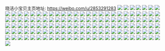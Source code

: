 晓洁小宝贝主页地址: https://weibo.com/u/2853291283 
![](https://wx4.sinaimg.cn/mw2000/aa11c513ly1h8wpz7udvxj22c02c0b2a.jpg) 
![](https://wx4.sinaimg.cn/mw2000/aa11c513ly1h8wpz2lxowj22c0340b2f.jpg) 
![](https://wx4.sinaimg.cn/mw2000/aa11c513ly1h6ox5h3i36j22dr36cqv6.jpg) 
![](https://wx4.sinaimg.cn/mw2000/aa11c513ly1h6l81pkp4qj20va15pwf1.jpg) 
![](https://wx4.sinaimg.cn/mw2000/aa11c513ly1h6l82i6a37j20wi0ikgm8.jpg) 
![](https://wx4.sinaimg.cn/mw2000/aa11c513ly1h5x9ckutqyj23402c0npd.jpg) 
![](https://wx4.sinaimg.cn/mw2000/aa11c513ly1h5x9cjaylsj22c0340x6p.jpg) 
![](https://wx4.sinaimg.cn/mw2000/aa11c513ly1h5x9cm85zhj21hc0o0dpm.jpg) 
![](https://wx4.sinaimg.cn/mw2000/aa11c513ly1h5jazras5pj20u01hc472.jpg) 
![](https://wx4.sinaimg.cn/mw2000/aa11c513ly1h55krrnjk4j23402c0b2a.jpg) 
![](https://wx4.sinaimg.cn/mw2000/aa11c513ly1h55ehj4jpyj20ot11fdon.jpg) 
![](https://wx4.sinaimg.cn/mw2000/aa11c513ly1h4ygk43m2xj20u01gyale.jpg) 
![](https://wx4.sinaimg.cn/mw2000/aa11c513ly1h4ygk0u5oij20u010amzk.jpg) 
![](https://wx4.sinaimg.cn/mw2000/aa11c513ly1h3n72mvgkzj20wi0lhtdz.jpg) 
![](https://wx4.sinaimg.cn/mw2000/aa11c513ly1h36w5cpcffj21400u0dmj.jpg) 
![](https://wx4.sinaimg.cn/mw2000/aa11c513ly1h36w5d996ej20u0140aft.jpg) 
![](https://wx4.sinaimg.cn/mw2000/aa11c513ly1h36w5e89hbj20u0140n20.jpg) 
![](https://wx4.sinaimg.cn/mw2000/aa11c513ly1h318thpra3j21400qo4a6.jpg) 
![](https://wx4.sinaimg.cn/mw2000/aa11c513ly1h2whhwmf8jj23402c0e84.jpg) 
![](https://wx4.sinaimg.cn/mw2000/aa11c513ly1h2whhrsekwj23402c0kjo.jpg) 
![](https://wx4.sinaimg.cn/mw2000/aa11c513ly1h2whhti5fuj22yo1o0u0x.jpg) 
![](https://wx4.sinaimg.cn/mw2000/aa11c513ly1h2whhoeeazj22c03407wh.jpg) 
![](https://wx4.sinaimg.cn/mw2000/aa11c513ly1h2f822b9bfj21sc2dsx6p.jpg) 
![](https://wx4.sinaimg.cn/mw2000/aa11c513ly1h2f820bvxzj21sc2dsu0x.jpg) 
![](https://wx4.sinaimg.cn/mw2000/aa11c513ly1h2f823usykj21sc2dsnpd.jpg) 
![](https://wx4.sinaimg.cn/mw2000/aa11c513ly1h0l34loiuij20u0140ti2.jpg) 
![](https://wx4.sinaimg.cn/mw2000/aa11c513ly1gzza4ro3jpj23402c0qv6.jpg) 
![](https://wx4.sinaimg.cn/mw2000/aa11c513ly1gzza4wve7uj23402c01ky.jpg) 
![](https://wx4.sinaimg.cn/mw2000/aa11c513ly1gzza4pwmtgj23402c07wj.jpg) 
![](https://wx4.sinaimg.cn/mw2000/aa11c513ly1gzza4zhihvj23402c0u0y.jpg) 
![](https://wx4.sinaimg.cn/mw2000/aa11c513ly1gyenmqval5j20ap0bbaa6.jpg) 
![](https://wx4.sinaimg.cn/mw2000/aa11c513ly1gy8bknqykmj20u011cjyi.jpg) 
![](https://wx4.sinaimg.cn/mw2000/aa11c513ly1gy31el3l6vj21hc0u0n6y.jpg) 
![](https://wx4.sinaimg.cn/mw2000/aa11c513ly1gy31emg5gvj21hc0u0akt.jpg) 
![](https://wx4.sinaimg.cn/mw2000/aa11c513ly1gy31elv4rgj21hc0u0qco.jpg) 
![](https://wx4.sinaimg.cn/mw2000/aa11c513ly1gy0o1fll7cj21400u0wnl.jpg) 
![](https://wx4.sinaimg.cn/mw2000/aa11c513ly1gxzivrymfhj20u0140gsf.jpg) 
![](https://wx4.sinaimg.cn/mw2000/aa11c513ly1gxzivt4vqej20u0140do9.jpg) 
![](https://wx4.sinaimg.cn/mw2000/aa11c513ly1gxyhqa52naj21400u0jyd.jpg) 
![](https://wx4.sinaimg.cn/mw2000/aa11c513ly1gxlottik7vj22c0340npe.jpg) 
![](https://wx4.sinaimg.cn/mw2000/aa11c513ly1gxlotvov9nj21sc2dsu0x.jpg) 
![](https://wx4.sinaimg.cn/mw2000/aa11c513ly1gxlotxrfqvj21sc2dsu0x.jpg) 
![](https://wx4.sinaimg.cn/mw2000/aa11c513ly1gxk0fjsvwlj20mi0u00wj.jpg) 
![](https://wx4.sinaimg.cn/mw2000/aa11c513ly1gxk0fk3l00j20u01sxmy9.jpg) 
![](https://wx4.sinaimg.cn/mw2000/aa11c513ly1gwswsgvirzj20wi0wijy7.jpg) 
![](https://wx4.sinaimg.cn/mw2000/aa11c513ly1gw6li22cy2j21400u0tgy.jpg) 
![](https://wx4.sinaimg.cn/mw2000/aa11c513ly1gvsgmsb929j20wi09h0tf.jpg) 
![](https://wx4.sinaimg.cn/mw2000/aa11c513ly1gvsgmsr3quj20wi0o5q5f.jpg) 
![](https://wx4.sinaimg.cn/mw2000/aa11c513ly1gvsgmryv5qj20vf0o5dhv.jpg) 
![](https://wx4.sinaimg.cn/mw2000/003767p9ly1gvq58nxycxj61lv2m4hdt02.jpg) 
![](https://wx4.sinaimg.cn/mw2000/003767p9ly1gvq58pglktj61sc2ds1ky02.jpg) 
![](https://wx4.sinaimg.cn/mw2000/003767p9ly1gvfpayijroj60u0140tfg02.jpg) 
![](https://wx4.sinaimg.cn/mw2000/003767p9ly1gugiw7zavvj60my1dsdkc02.jpg) 
![](https://wx4.sinaimg.cn/mw2000/aa11c513ly1gu5kqsrkjyj20pm1hcjtw.jpg) 
![](https://wx4.sinaimg.cn/mw2000/aa11c513ly1gu5kqtcr0rj20n00ixjt8.jpg) 
![](https://wx4.sinaimg.cn/mw2000/aa11c513ly1gthvie6ixpj21sc2dsnpe.jpg) 
![](https://wx4.sinaimg.cn/mw2000/aa11c513ly1gthvit7l6uj20r30dswhw.jpg) 
![](https://wx4.sinaimg.cn/mw2000/aa11c513ly1gt409wiae6j20n01dsaz8.jpg) 
![](https://wx4.sinaimg.cn/mw2000/aa11c513ly1gt409ufo5oj20n01dsaz2.jpg) 
![](https://wx4.sinaimg.cn/mw2000/aa11c513ly1gt409xsqy4j22ps1j0b29.jpg) 
![](https://wx4.sinaimg.cn/mw2000/aa11c513ly1gs41z5kqb8j23402c0qv6.jpg) 
![](https://wx4.sinaimg.cn/mw2000/aa11c513ly1gs42092varj22c0340e81.jpg) 
![](https://wx4.sinaimg.cn/mw2000/aa11c513ly1gs420bvrvbj23402c0hdu.jpg) 
![](https://wx4.sinaimg.cn/mw2000/aa11c513ly1gs4206emphj22c03404qr.jpg) 
![](https://wx4.sinaimg.cn/mw2000/aa11c513ly1gs2sygcy69j20ms0s1afo.jpg) 
![](https://wx4.sinaimg.cn/mw2000/aa11c513ly1gs2syh2nl2j22c03404qp.jpg) 
![](https://wx4.sinaimg.cn/mw2000/aa11c513ly1grm9doh2t2j23402c0b29.jpg) 
![](https://wx4.sinaimg.cn/mw2000/aa11c513ly1grm9dxwrtcj22c03407pi.jpg) 
![](https://wx4.sinaimg.cn/mw2000/aa11c513ly1gqptsgaci1j22c0340u0x.jpg) 
![](https://wx4.sinaimg.cn/mw2000/aa11c513ly1gqptsjaniij22ds1sc1kx.jpg) 
![](https://wx4.sinaimg.cn/mw2000/aa11c513ly1gqptssln1oj21q82lcqv6.jpg) 
![](https://wx4.sinaimg.cn/mw2000/aa11c513ly1gqptsbq7gej21q82lcb2a.jpg) 
![](https://wx4.sinaimg.cn/mw2000/aa11c513ly1gq0b8lb22gj20n01ds4qp.jpg) 
![](https://wx4.sinaimg.cn/mw2000/aa11c513ly1gpb5zalh5aj21sc2dsqv5.jpg) 
![](https://wx4.sinaimg.cn/mw2000/aa11c513ly1gpb5z9zqdqj21sc2dsqv5.jpg) 
![](https://wx4.sinaimg.cn/mw2000/aa11c513ly1gpb5z9dz6lj21sc2dsqv5.jpg) 
![](https://wx4.sinaimg.cn/mw2000/aa11c513ly1gp84ijrmotj21sc2dsb2a.jpg) 
![](https://wx4.sinaimg.cn/mw2000/aa11c513ly1gp84ilhrwqj21sc2dshdu.jpg) 
![](https://wx4.sinaimg.cn/mw2000/aa11c513ly1gp84iokb10j21sc2dsnpe.jpg) 
![](https://wx4.sinaimg.cn/mw2000/aa11c513ly1gotmpysa14j21sc2dsnpe.jpg) 
![](https://wx4.sinaimg.cn/mw2000/aa11c513ly1gotmq011zwj21l824a4qq.jpg) 
![](https://wx4.sinaimg.cn/mw2000/aa11c513ly1goc83cfr5wj22c03401ky.jpg) 
![](https://wx4.sinaimg.cn/mw2000/aa11c513ly1go5cp46ymgj20n01dsq80.jpg) 
![](https://wx4.sinaimg.cn/mw2000/aa11c513ly1go5cp56779j20n01dsajn.jpg) 
![](https://wx4.sinaimg.cn/mw2000/aa11c513ly1gnxhpptfe4j20u01hcqhg.jpg) 
![](https://wx4.sinaimg.cn/mw2000/aa11c513ly1gnxhppmrg3j20rd1cn7ah.jpg) 
![](https://wx4.sinaimg.cn/mw2000/aa11c513ly1gnxhpqqob0j22c03404qp.jpg) 
![](https://wx4.sinaimg.cn/mw2000/aa11c513ly1gnxhpsdrfuj22c0340b29.jpg) 
![](https://wx4.sinaimg.cn/mw2000/aa11c513ly1gnx9qaytsuj22c0340qv5.jpg) 
![](https://wx4.sinaimg.cn/mw2000/aa11c513ly1gnx9quw735j22yo4dkkjt.jpg) 
![](https://wx4.sinaimg.cn/mw2000/aa11c513ly1gnx9r2744mj21o02801ky.jpg) 
![](https://wx4.sinaimg.cn/mw2000/aa11c513ly1gnx9r0xqt4j21o0280kjl.jpg) 
![](https://wx4.sinaimg.cn/mw2000/aa11c513ly1gnx9r06mh0j22c03407wh.jpg) 
![](https://wx4.sinaimg.cn/mw2000/aa11c513ly1gnx9qzrjfkj20n01dsqv6.jpg) 
![](https://wx4.sinaimg.cn/mw2000/aa11c513ly1gnx9q8ulqcj23402c0ax8.jpg) 
![](https://wx4.sinaimg.cn/mw2000/aa11c513ly1gnx9qwd9l5j22c0340kjl.jpg) 
![](https://wx4.sinaimg.cn/mw2000/aa11c513ly1gnx9qy72skj22c0340qv5.jpg) 
![](https://wx4.sinaimg.cn/mw2000/aa11c513ly1gnx9qdvw1zg20r00r0qvc.jpg) 
![](https://wx4.sinaimg.cn/mw2000/aa11c513ly1gnx9qgqraug20yc0roe8c.jpg) 
![](https://wx4.sinaimg.cn/mw2000/aa11c513ly1gnx9qsq1ltg20rk0k0u1b.jpg) 
![](https://wx4.sinaimg.cn/mw2000/aa11c513ly1gnx9qhy0j5j22c03401kx.jpg) 
![](https://wx4.sinaimg.cn/mw2000/aa11c513ly1gnx9qte54wj20u0140q8v.jpg) 
![](https://wx4.sinaimg.cn/mw2000/aa11c513ly1gnx9qkm40fj21ds0n0b2e.jpg) 
![](https://wx4.sinaimg.cn/mw2000/aa11c513ly1gnx9qlwhsaj23402c0e81.jpg) 
![](https://wx4.sinaimg.cn/mw2000/aa11c513ly1gnx9qpjyv0j22c0340b29.jpg) 
![](https://wx4.sinaimg.cn/mw2000/aa11c513ly1gnx9qnkuf6j23402c0kjl.jpg) 
![](https://wx4.sinaimg.cn/mw2000/aa11c513ly1gnr3d88wgdj20n01ds7wj.jpg) 
![](https://wx4.sinaimg.cn/mw2000/aa11c513ly1gmrtkpxeb4j22yo4g0he2.jpg) 
![](https://wx4.sinaimg.cn/mw2000/aa11c513ly1gmrtksvy8rj24g02yonpk.jpg) 
![](https://wx4.sinaimg.cn/mw2000/aa11c513ly1gmrtkvdq7tj24g02yo4qx.jpg) 
![](https://wx4.sinaimg.cn/mw2000/aa11c513ly1gmrtky0otcj22yo4g0x6w.jpg) 
![](https://wx4.sinaimg.cn/mw2000/aa11c513ly1gmrtl07c34j24g02yo1l3.jpg) 
![](https://wx4.sinaimg.cn/mw2000/aa11c513ly1gmrtl314t8j22yo4g0e88.jpg) 
![](https://wx4.sinaimg.cn/mw2000/aa11c513ly1gmrtknnesvj22yo4g0kjr.jpg) 
![](https://wx4.sinaimg.cn/mw2000/aa11c513ly1gmrtl4u3g7j22yo4g0qv7.jpg) 
![](https://wx4.sinaimg.cn/mw2000/aa11c513ly1gmrtl5wws7j222o3404qq.jpg) 
![](https://wx4.sinaimg.cn/mw2000/aa11c513ly1gmrtl6ytq4j22c0340x6p.jpg) 
![](https://wx4.sinaimg.cn/mw2000/aa11c513ly1gmrtl7p3m6j23403404qp.jpg) 
![](https://wx4.sinaimg.cn/mw2000/aa11c513ly1gmrtl9f15xj22yo4g0kjo.jpg) 
![](https://wx4.sinaimg.cn/mw2000/aa11c513ly1gm2ap6a3wtj22c0340e21.jpg) 
![](https://wx4.sinaimg.cn/mw2000/aa11c513ly1gl7lcx5km9j21270szn49.jpg) 
![](https://wx4.sinaimg.cn/mw2000/aa11c513ly1gjnerya0thj23402c0hdt.jpg) 
![](https://wx4.sinaimg.cn/mw2000/aa11c513ly1gjnervhsb3j23402c0hdt.jpg) 
![](https://wx4.sinaimg.cn/mw2000/aa11c513ly1gjnes07ux6j23402c0u0x.jpg) 
![](https://wx4.sinaimg.cn/mw2000/aa11c513ly1gjnes21vpij23402c0kjl.jpg) 
![](https://wx4.sinaimg.cn/mw2000/aa11c513ly1gjjy9k5w6nj22c03407wi.jpg) 
![](https://wx4.sinaimg.cn/mw2000/aa11c513ly1gjjyatbokuj20n00r244i.jpg) 
![](https://wx4.sinaimg.cn/mw2000/aa11c513ly1gje9ytd7hbj22c03407wh.jpg) 
![](https://wx4.sinaimg.cn/mw2000/aa11c513ly1gje9yvvpbmj22c0340e81.jpg) 
![](https://wx4.sinaimg.cn/mw2000/aa11c513ly1gje9yzhslej20n00dywje.jpg) 
![](https://wx4.sinaimg.cn/mw2000/aa11c513ly1gjea3kcyx5j20n01dsb2a.jpg) 
![](https://wx4.sinaimg.cn/mw2000/aa11c513ly1gj1rk0309fj20n01dsb2a.jpg) 
![](https://wx4.sinaimg.cn/mw2000/aa11c513ly1gitqglt8hhj21o02801ky.jpg) 
